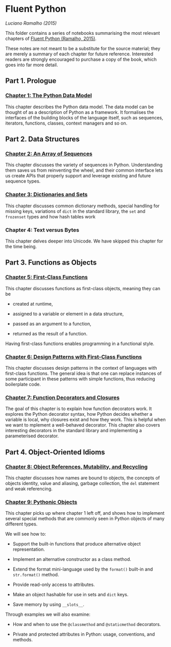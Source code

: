# Fluent Python
*Luciano Ramalho (2015)*

This folder contains a series of notebooks summarising the most relevant
chapters of [Fluent Python (Ramalho, 2015)](https://www.oreilly.com/library/view/fluent-python/9781491946237/).

These notes are not meant to be a substitute for the source material; they are
merely a summary of each chapter for future reference. Interested readers are
strongly encouraged to purchase a copy of the book, which goes into far more
detail.

## Part 1. Prologue

### [Chapter 1: The Python Data Model]()

This chapter describes the Python data model. The data model can be thought of as a description of Python as a framework. It formalises the interfaces of the building blocks of the language itself, such as sequences, iterators, functions, classes, context managers and so on.

## Part 2. Data Structures

### [Chapter 2: An Array of Sequences]()

This chapter discusses the variety of sequences in Python. Understanding them saves us from reinventing the wheel, and their common interface lets us create APIs that properly support and leverage existing and future sequence types.

### [Chapter 3: Dictionaries and Sets]()

This chapter discusses common dictionary methods, special handling for missing keys, variations of `dict` in the standard library, the `set` and `frozenset` types and how hash tables work

### Chapter 4: Text versus Bytes

This chapter delves deeper into Unicode. We have skipped this chapter for the time being.

## Part 3. Functions as Objects

### [Chapter 5: First-Class Functions]()

This chapter discusses functions as first-class objects, meaning they can be

* created at runtime,

* assigned to a variable or element in a data structure,

* passed as an argument to a function,

* returned as the result of a function.

Having first-class functions enables programming in a functional style.

### [Chapter 6: Design Patterns with First-Class Functions]()

This chapter discusses design patterns in the context of languages with first-class functions. The general idea is that one can replace instances of some participant in these patterns with simple functions, thus reducing boilerplate code.

### [Chapter 7: Function Decorators and Closures]()

The goal of this chapter is to explain how function decorators work. It explores the Python decorator syntax, how Python decides whether a variable is local, why closures exist and how they work. This is helpful when we want to mplement a well-behaved decorator. This chapter also covers interesting decorators in the standard library and implementing a parameterised decorator.

## Part 4. Object-Oriented Idioms

### [Chapter 8: Object References, Mutability, and Recycling]()

This chapter discusses how names are bound to objects, the concepts of objects identity, value and aliasing, garbage collection, the `del` statement and weak referencing.

### [Chapter 9: Pythonic Objects]()

This chapter picks up where chapter 1 left off, and shows how to implement several special methods that are commonly seen in Python objects of many different types. 

We will see how to:

* Support the built-in functions that produce alternative object representation.

* Implement an alternative constructor as a class method.

* Extend the format mini-language used by the `format()` built-in and `str.format()` method.

* Provide read-only access to attributes.

* Make an object hashable for use in sets and `dict` keys.

* Save memory by using `__slots__`.

Through examples we will also examine:

* How and when to use the `@classmethod` and `@staticmethod` decorators.

* Private and protected attributes in Python: usage, conventions, and methods.



